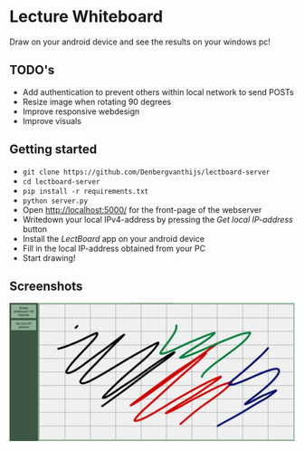 # Lecture Whiteboard

Draw on your android device and see the results on your windows pc!

## TODO's

* Add authentication to prevent others within local network to send POSTs
* Resize image when rotating 90 degrees
* Improve responsive webdesign
* Improve visuals

## Getting started

* `git clone https://github.com/Denbergvanthijs/lectboard-server`
* `cd lectboard-server`
* `pip install -r requirements.txt`
* `python server.py`
* Open [http://localhost:5000/](http://localhost:5000/) for the front-page of the webserver
* Writedown your local IPv4-address by pressing the _Get local IP-address_ button
* Install the _LectBoard_ app on your android device
* Fill in the local IP-address obtained from your PC
* Start drawing!

## Screenshots

![The homepage](./static/homepage.png)
